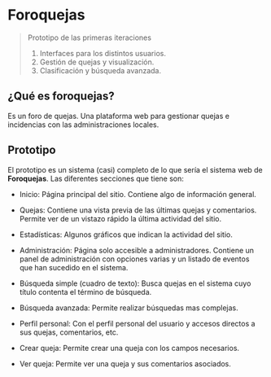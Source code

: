 # Foroquejas

> Prototipo de las primeras iteraciones
>
> 1. Interfaces para los distintos usuarios.
> 2. Gestión de quejas y visualización.
> 3. Clasificación y búsqueda avanzada.

## ¿Qué es foroquejas?

Es un foro de quejas. Una plataforma web para gestionar quejas e incidencias con las administraciones locales.

## Prototipo

El prototipo es un sistema (casi) completo de lo que sería el sistema web de **Foroquejas**. Las diferentes secciones que tiene son:

- Inicio: Página principal del sitio. Contiene algo de información general.
- Quejas: Contiene una vista previa de las últimas quejas y comentarios. Permite ver de un vistazo rápido la última actividad del sitio.
- Estadísticas: Algunos gráficos que indican la actividad del sitio.
- Administración: Página solo accesible a administradores. Contiene un panel de administración con opciones varias y un listado de eventos que han sucedido en el sistema.
- Búsqueda simple (cuadro de texto): Busca quejas en el sistema cuyo título contenta el término de búsqueda.
- Búsqueda avanzada: Permite realizar búsquedas mas complejas.

- Perfil personal: Con el perfil personal del usuario y accesos directos a sus quejas, comentarios, etc.
- Crear queja: Permite crear una queja con los campos necesarios.
- Ver queja: Permite ver una queja y sus comentarios asociados.